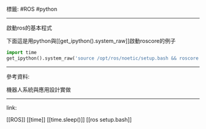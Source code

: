 標籤: #ROS #python 

---

啟動ros的基本程式

下面這是用python與[[get_ipython().system_raw]]啟動roscore的例子
```python
import time
get_ipython().system_raw('source /opt/ros/noetic/setup.bash && roscore &')
```

---

參考資料:

機器人系統與應用設計實做

---

link:

[[ROS]]
[[time]]
[[time.sleep()]]
[[ros setup.bash]]